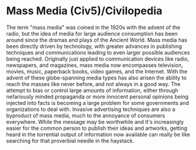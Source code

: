 # Mass Media (Civ5)/Civilopedia

The term "mass media" was coined in the 1920s with the advent of the radio, but the idea of media for large audience consumption has been around since the dramas and plays of the Ancient World. Mass media has been directly driven by technology, with greater advances in publishing techniques and communications leading to even larger possible audiences being reached.
Originally just applied to communication devices like radio, newspapers, and magazines, mass media now encompasses television, movies, music, paperback books, video games, and the Internet. With the advent of these globe-spanning media types has also arisen the ability to reach the masses like never before, and not always in a good way. The attempt to bias or control large amounts of information, either through nefariously minded propaganda or more innocent personal opinions being injected into facts is becoming a large problem for some governments and organizations to deal with. Invasive advertising techniques are also a byproduct of mass media, much to the annoyance of consumers everywhere. While the message may be worthwhile and it's increasingly easier for the common person to publish their ideas and artworks, getting heard in the torrential output of information now available can really be like searching for that proverbial needle in the haystack.